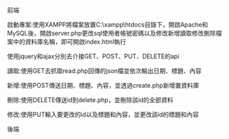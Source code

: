 前端

啟動專案:使用XAMPP將檔案放置C:\xampp\htdocs目錄下，開啟Apache和MySQL後，開啟server.php更改sql使用者帳號密碼以及修改新增讀取修改刪除檔案中的資料庫名稱，即可開啟index.html執行

使用jquery和ajax分別去介接GET、POST、PUT、DELETE的api

讀取:使用GET去抓取read.php回傳的json檔並依次輸出日期、標題、內容

新增:使用POST傳送日期、標題、內容，並透過create.php新增置資料庫

刪除:使用DELETE傳送id到delete.php，並刪除該id的全部資料

修改:使用PUT輸入要更改的id以及標題和內容，並更改該id的標題和內容


後端

